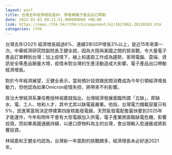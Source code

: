 ```yaml
---
layout: post
title: 台灣去年經濟增長逾6%　學者稱電子產品出口帶動
date: 2022-01-03 09:21:51.000000000 +08:00
link: https://news.rthk.hk/rthk/ch/component/k2/1627062-20220103.htm
categories: rthk
---
```


台灣去年(2021) 經濟增長超過6%，連續3年GDP增長3%以上，是近15年來第一次。中華經濟研究院副院長王健全說，因為大陸與美國之間的貿易戰，令大量電子產品訂單轉到台灣；加上疫情下，線上和遙距工作成為趨勢，家用電腦、雲端、資訊安全等產品銷量大增，疫情未對台灣的生產活動造成大影響，電子產品出口帶動經濟增長。

對於今年經濟展望，王健全表示，當局預計投資跟民間消費成為今年引領經濟增長動力，但他認為如果Omicron疫情失控，將帶來不利影響。

政治大學經濟系兼任教授林祖嘉就指出，台灣經濟發展面臨所謂「五缺」，即缺水、電、工人、地和人才，其中尤其以缺電最嚴重。他指，台灣電力備載容量只有5%，民進黨當局決定停建第四座核能發電廠，天然氣發電配套最快要到2025年才能運作，今年和明年不會有大型電廠加入供電，電子產業將面臨缺電危機，影響投資。而如果美國通脹持續，以進口原物料為主的台灣，會出現輸入型通脹或將影響投資。

林祖嘉和王健全均認為，台灣新一年面對的挑戰頗多，經濟增長未必好過2021年。
